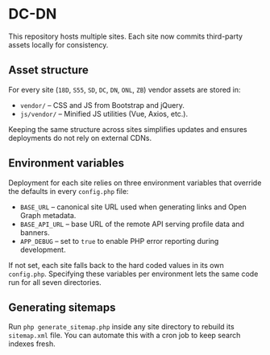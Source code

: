 # DC-DN

This repository hosts multiple sites. Each site now commits third-party assets locally for consistency.

## Asset structure

For every site (`18D`, `S55`, `SD`, `DC`, `DN`, `ONL`, `ZB`) vendor assets are stored in:

- `vendor/` – CSS and JS from Bootstrap and jQuery.
- `js/vendor/` – Minified JS utilities (Vue, Axios, etc.).

Keeping the same structure across sites simplifies updates and ensures deployments do not rely on external CDNs.

## Environment variables

Deployment for each site relies on three environment variables that override the defaults in every `config.php` file:

- `BASE_URL` – canonical site URL used when generating links and Open Graph metadata.
- `BASE_API_URL` – base URL of the remote API serving profile data and banners.
- `APP_DEBUG` – set to `true` to enable PHP error reporting during development.

If not set, each site falls back to the hard coded values in its own `config.php`. Specifying these variables per environment lets the same code run for all seven directories.


## Generating sitemaps

Run `php generate_sitemap.php` inside any site directory to rebuild its `sitemap.xml` file. You can automate this with a cron job to keep search indexes fresh.

